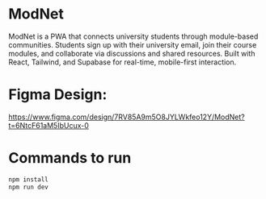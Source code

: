 # ModNet
ModNet is a PWA that connects university students through module-based communities. Students sign up with their university email, join their course modules, and collaborate via discussions and shared resources. Built with React, Tailwind, and Supabase for real-time, mobile-first interaction.

# Figma Design: 
https://www.figma.com/design/7RV85A9m5O8JYLWkfeo12Y/ModNet?t=6NtcF61aM5IbUcux-0

# Commands to run
```bash 
npm install
npm run dev
